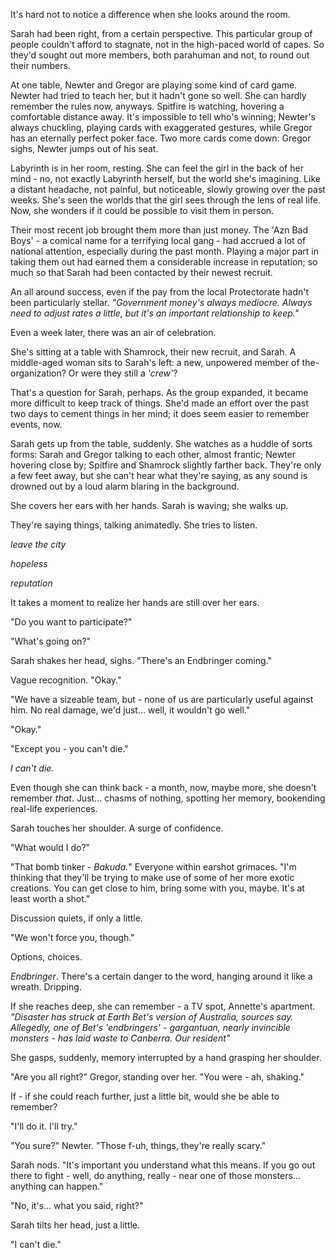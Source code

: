 It's hard not to notice a difference when she looks around the room.

Sarah had been right, from a certain perspective. This particular group of people couldn't afford to stagnate, not in the high-paced world of capes. So they'd sought out more members, both parahuman and not, to round out their numbers.

At one table, Newter and Gregor are playing some kind of card game. Newter had tried to teach her, but it hadn't gone so well. She can hardly remember the rules now, anyways. Spitfire is watching, hovering a comfortable distance away. It's impossible to tell who's winning; Newter's always chuckling, playing cards with exaggerated gestures, while Gregor has an eternally perfect poker face. Two more cards come down: Gregor sighs, Newter jumps out of his seat.

Labyrinth is in her room, resting. She can feel the girl in the back of her mind - no, not exactly Labyrinth herself, but the world she's imagining. Like a distant headache, not painful, but noticeable, slowly growing over the past weeks. She's seen the worlds that the girl sees through the lens of real life. Now, she wonders if it could be possible to visit them in person.

Their most recent job brought them more than just money. The 'Azn Bad Boys' - a comical name for a terrifying local gang - had accrued a lot of national attention, especially during the past month. Playing a major part in taking them out had earned them a considerable increase in reputation; so much so that Sarah had been contacted by their newest recruit.

An all around success, even if the pay from the local Protectorate hadn't been particularly stellar. *"Government money's always mediocre. Always need to adjust rates a little, but it's an important relationship to keep."* 

Even a week later, there was an air of celebration.

She's sitting at a table with Shamrock, their new recruit, and Sarah. A middle-aged woman sits to Sarah's left: a new, unpowered member of the- organization? Or were they still a *'crew'*?

That's a question for Sarah, perhaps. As the group expanded, it became more difficult to keep track of things. She'd made an effort over the past two days to cement things in her mind; it does seem easier to remember events, now.

Sarah gets up from the table, suddenly. She watches as a huddle of sorts forms: Sarah and Gregor talking to each other, almost frantic; Newter hovering close by; Spitfire and Shamrock slightly farther back. They're only a few feet away, but she can't hear what they're saying, as any sound is drowned out by a loud alarm blaring in the background.

She covers her ears with her hands. Sarah is waving; she walks up.

They're saying things, talking animatedly. She tries to listen.

*leave the city*

*hopeless*

*reputation*

It takes a moment to realize her hands are still over her ears.

"Do you want to participate?"

"What's going on?"

Sarah shakes her head, sighs. "There's an Endbringer coming."

Vague recognition. "Okay."

"We have a sizeable team, but - none of us are particularly useful against him. No real damage, we'd just... well, it wouldn't go well."

"Okay."

"Except you - you can't die."

*I can't die.*

Even though she can think back - a month, now, maybe more, she doesn't remember *that*. Just... chasms of nothing, spotting her memory, bookending real-life experiences.

Sarah touches her shoulder. A surge of confidence. 

"What would I do?"

"That bomb tinker - *Bakuda.*" Everyone within earshot grimaces. "I'm thinking that they'll be trying to make use of some of her more exotic creations. You can get close to him, bring some with you, maybe. It's at least worth a shot."

Discussion quiets, if only a little.

"We won't force you, though."

Options, choices. 

*Endbringer*. There's a certain danger to the word, hanging around it like a wreath. Dripping. 

If she reaches deep, she can remember - a TV spot, Annette's apartment. *"Disaster has struck at Earth Bet's version of Australia, sources say. Allegedly, one of Bet's 'endbringers' - gargantuan, nearly invincible monsters - has laid waste to Canberra. Our resident"*

She gasps, suddenly, memory interrupted by a hand grasping her shoulder. 

"Are you all right?" Gregor, standing over her. "You were - ah, shaking."

If - if she could reach further, just a little bit, would she be able to remember? 

"I'll do it. I'll try."

"You sure?" Newter. "Those f-uh, things, they're really scary."

Sarah nods. "It's important you understand what this means. If you go out there to fight - well, do anything, really - near one of those monsters... anything can happen."

"No, it's... what you said, right?"

Sarah tilts her head, just a little. 

"I can't die."
